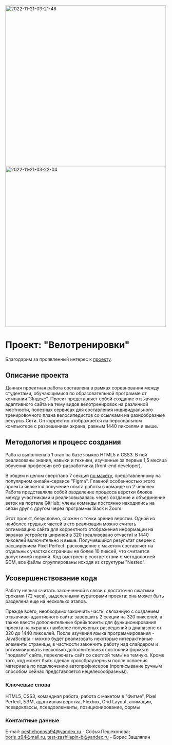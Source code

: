 <div>
  <a href="https://ibb.co/thNMvD4"><img src="https://i.ibb.co/MhjDt7s/2022-11-21-03-21-48.png" alt="2022-11-21-03-21-48" border="0" width="500"></a>
  <a href="https://ibb.co/PDbq9sR"><img src="https://i.ibb.co/9ZfQVmJ/2022-11-21-03-22-04.png" alt="2022-11-21-03-22-04" border="0" width="500"></a>
</div>

# Проект: "Велотренировки"
Благодарим за проявленный интерес к [проекту](https://elrouss.github.io/competitive-project-team-1/).
## Описание проекта
Данная проектная работа составлена в рамках соревнования между студентами, обучающимися по образовательной программе от компании "Яндекс". Проект представляет собой создание отзывчиво-адаптивного сайта на тему видов велотренировок на различной местности, полезных сервисах для составления индивидуального тренировочного плана велосипедистов со ссылками на разнообразные ресурсы Сети. Он корректно отображается на персональном компьютере с разрешением экрана, равным 1440 пикселям и выше.
## Методология и процесс создания
Работа выполнена в 1 этап на базе языков HTML5 и CSS3. В ней реализованы знания, навыки и техники, изученные за первые 1,5 месяца обучения профессии веб-разработчика (front-end developer).

В общем и целом сверстано 7 секций [по макету](https://www.figma.com/file/G3UWFlQmNtNs67751YiDH2/Month-of-Landings_external-link?node-id=2%3A7), представленному на популярном онлайн-сервисе "Figma". Главной особенностью этого проекта является получение опыта работы в команде из 2 человек. Работа представляла собой разделение процесса верстки блоков между участниками и реализовывалась через создание и объединение веток на портале GitHub; члены команды постоянно находились на связи друг с другом через программы Slack и Zoom.

Этот проект, безусловно, сложен с точки зрения верстки. Одной из наиболее трудных частей в его реализации можно считать оптимизацию сайта для корректного отображения информации на экранах устройств шириной в 320 (реализовано отчасти) и 1440 пикселей включительно и выше. Получившийся результат сверен с расширением Pixel Perfect: расхождение с макетом составляет на отдельных участках страницы не более 10 пиксей, что считается допустимой нормой. Код выстроен в соответствии с методологией БЭМ, все файлы сгруппированы исходя из структуры "Nested".
## Усовершенствование кода
Работу нельзя считать законченной в связи с достаточно сжатыми сроками (72 часа), выделенными кураторами проекта: она может быть разделена еще на несколько этапов.

Прежде всего, необходимо закончить часть, связанную с созданием отзывчиво-адаптивного сайта: завершить 2 секции на 320 пикселей, а также ввести дополнительные брейкпоинты для функционирования проекта на экранах наиболее популярных разрешений в диапазоне от 320 до 1440 пикселей. После изучения языка программирования - JavaScripta - можно будет реализовать некоторые интерактивные элементы страницы, в частности закончить работу над слайдером и оптимизировать несколько дополнительных состояний формы в "подвале" сайта, переключать сайт со светлой темы на темную. Кроме того, код может быть сделан кроссбраузерным после освоения материала по подключению автопрефиксеров (прописывание ручным способом сейчас представляется нецелесообразным).
### Ключевые слова
HTML5, CSS3, командная работа, работа с макетом в "Фигме", Pixel Perfect, БЭМ, адаптивная верстка, Flexbox, Grid Layout, анимации, псевдоклассы, псевдоэлементы, позиционирование, формы
### Контактные данные
E-mail: peshehonova94@yandex.ru - Софья Пешехонова; boris_z94@mail.ru, test-zashliapin-b@yandex.ru - Борис Зашляпин

